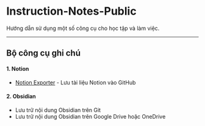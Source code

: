 # Instruction-Notes-Public

Hướng dẫn sử dụng một số công cụ cho học tập và làm việc.

---
## Bộ công cụ ghi chú
#### **1. Notion**
- [Notion Exporter](./Notion/Export2Github.md) - Lưu tài liệu Notion vào GitHub
#### **2. Obsidian**
- Lưu trữ nội dung Obsidian trên Git
- Lưu trữ nội dung Obsidian trên Google Drive hoặc OneDrive
